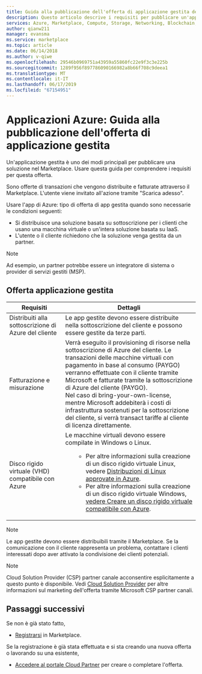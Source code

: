 ```yaml
---
title: Guida alla pubblicazione dell'offerta di applicazione gestita delle applicazioni di Azure
description: Questo articolo descrive i requisiti per pubblicare un'applicazione gestita nel Marketplace
services: Azure, Marketplace, Compute, Storage, Networking, Blockchain, Security
author: qianw211
manager: evansma
ms.service: marketplace
ms.topic: article
ms.date: 06/14/2018
ms.author: v-qiwe
ms.openlocfilehash: 29546b0969751a43959a55860fc22e9f3c3e225b
ms.sourcegitcommit: 1289f956f897786090166982a8b66f708c9deea1
ms.translationtype: MT
ms.contentlocale: it-IT
ms.lasthandoff: 06/17/2019
ms.locfileid: "67154951"
---
```

# <a name="azure-applications-managed-application-offer-publishing-guide"></a>Applicazioni Azure: Guida alla pubblicazione dell'offerta di applicazione gestita

Un'applicazione gestita è uno dei modi principali per pubblicare una soluzione nel Marketplace. Usare questa guida per comprendere i requisiti per questa offerta. 

Sono offerte di transazioni che vengono distribuite e fatturate attraverso il Marketplace. L'utente viene invitato all'azione tramite "Scarica adesso".

Usare l'app di Azure: tipo di offerta di app gestita quando sono necessarie le condizioni seguenti:
- Si distribuisce una soluzione basata su sottoscrizione per i clienti che usano una macchina virtuale o un'intera soluzione basata su IaaS.
- L'utente o il cliente richiedono che la soluzione venga gestita da un partner.

>[!NOTE]
>Ad esempio, un partner potrebbe essere un integratore di sistema o provider di servizi gestiti (MSP).  

## <a name="managed-application-offer"></a>Offerta applicazione gestita

|Requisiti |Dettagli  |
|---------|---------|
|Distribuiti alla sottoscrizione di Azure del cliente | Le app gestite devono essere distribuite nella sottoscrizione del cliente e possono essere gestite da terze parti. | 
|Fatturazione e misurazione    |  Verrà eseguito il provisioning di risorse nella sottoscrizione di Azure del cliente. Le transazioni delle macchine virtuali con pagamento in base al consumo (PAYGO) verranno effettuate con il cliente tramite Microsoft e fatturate tramite la sottoscrizione di Azure del cliente (PAYGO). <br> Nel caso di bring-your-own-license, mentre Microsoft addebiterà i costi di infrastruttura sostenuti per la sottoscrizione del cliente, si verrà transact tariffe al cliente di licenza direttamente.        |
|Disco rigido virtuale (VHD) compatibile con Azure    |   Le macchine virtuali devono essere compilate in Windows o Linux.<ul> <ul> <li>Per altre informazioni sulla creazione di un disco rigido virtuale Linux, vedere [Distribuzioni di Linux approvate in Azure](https://docs.microsoft.com/azure/virtual-machines/linux/endorsed-distros).</li> <li>Per altre informazioni sulla creazione di un disco rigido virtuale Windows, [vedere Creare un disco rigido virtuale compatibile con Azure](./cloud-partner-portal/virtual-machine/cpp-create-vhd.md).</li> </ul> |

>[!NOTE]
> Le app gestite devono essere distribuibili tramite il Marketplace. Se la comunicazione con il cliente rappresenta un problema, contattare i clienti interessati dopo aver attivato la condivisione dei clienti potenziali.  

>[!Note]
>Cloud Solution Provider (CSP) partner canale acconsentire esplicitamente a questo punto è disponibile.  Vedi [Cloud Solution Provider](./cloud-solution-providers.md) per altre informazioni sul marketing dell'offerta tramite Microsoft CSP partner canali.

## <a name="next-steps"></a>Passaggi successivi
Se non è già stato fatto, 

- [Registrarsi](https://azuremarketplace.microsoft.com/sell) in Marketplace.

Se la registrazione è già stata effettuata e si sta creando una nuova offerta o lavorando su una esistente,

- [Accedere al portale Cloud Partner](https://cloudpartner.azure.com) per creare o completare l'offerta.

